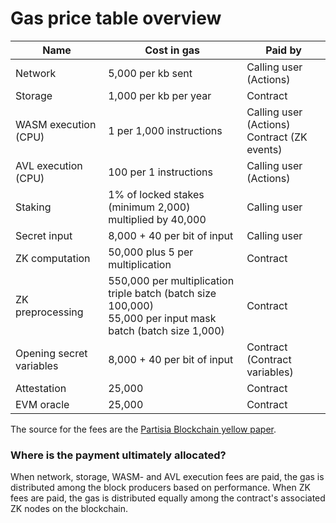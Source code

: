 # Gas price table overview

| **Name**                 | **Cost in gas**                                                                                                  | **Paid by**                                    |
| ------------------------ | ---------------------------------------------------------------------------------------------------------------- | ---------------------------------------------- |
| Network                  | 5,000 per kb sent                                                                                                | Calling user (Actions)                         |
| Storage                  | 1,000 per kb per year                                                                                            | Contract                                       |
| WASM execution (CPU)     | 1 per 1,000 instructions                                                                                         | Calling user (Actions)<br>Contract (ZK events) |
| AVL execution (CPU)      | 100 per 1 instructions                                                                                           | Calling user (Actions)                         |
| Staking                  | 1% of locked stakes (minimum 2,000) multiplied by 40,000                                                         | Calling user                                   |
| Secret input             | 8,000 + 40 per bit of input                                                                                      | Calling user                                   |
| ZK computation           | 50,000 plus 5 per multiplication                                                                                 | Contract                                       |
| ZK preprocessing         | 550,000 per multiplication triple batch (batch size 100,000) <br> 55,000 per input mask batch (batch size 1,000) | Contract                                       |
| Opening secret variables | 8,000 + 40 per bit of input                                                                                      | Contract (Contract variables)                  |
| Attestation              | 25,000                                                                                                           | Contract                                       |
| EVM oracle               | 25,000                                                                                                           | Contract                                       |

The source for the fees are
the [Partisia Blockchain yellow paper](https://drive.google.com/file/d/1OX7ljrLY4IgEA1O3t3fKNH1qSO60_Qbw/view).

### Where is the payment ultimately allocated?

When network, storage, WASM- and AVL execution fees are paid, the gas is distributed among the block producers based on
performance. When ZK fees are paid, the gas is distributed equally among the contract's associated ZK nodes on the
blockchain.
